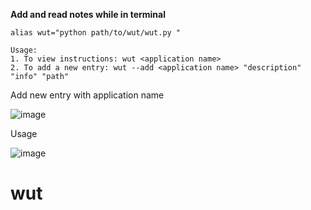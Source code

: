 
****Add and read notes while in terminal****


```
alias wut="python path/to/wut/wut.py "
```


```
Usage: 
1. To view instructions: wut <application name>
2. To add a new entry: wut --add <application name> "description" "info" "path"
```


Add new entry with application name

![image](https://github.com/vhilzu/wut/assets/16482464/30a2cc27-d58d-4d01-b742-022feb449e31)



    
Usage

![image](https://github.com/vhilzu/wut/assets/16482464/a9a2aa6b-2e75-4541-bda2-f89b1c7dbd85)

# wut
